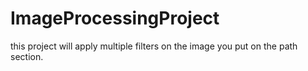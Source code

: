 # ImageProcessingProject
this project will apply multiple filters on the image you put on the path section.
